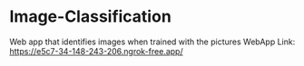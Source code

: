 # Image-Classification
Web app that identifies images when trained with the pictures
WebApp Link: https://e5c7-34-148-243-206.ngrok-free.app/
